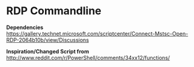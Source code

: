 # RDP Commandline

<b>Dependencies</b><br/>
https://gallery.technet.microsoft.com/scriptcenter/Connect-Mstsc-Open-RDP-2064b10b/view/Discussions

<b>Inspiration/Changed Script from</b><br/>
http://www.reddit.com/r/PowerShell/comments/34xx12/functions/
